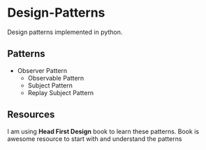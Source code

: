 # Design-Patterns
Design patterns implemented in python.

## Patterns
- Observer Pattern
    - Observable Pattern
    - Subject Pattern
    - Replay Subject Pattern

## Resources

I am using **Head First Design** book to learn these patterns.
Book is awesome resource to start with and understand the patterns
